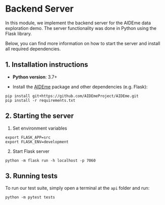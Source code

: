 # Backend Server

In this module, we implement the backend server for the AIDEme data exploration demo. 
The server functionality was done in Python using the Flask library.

Below, you can find more information on how to start the server and install all required dependencies.

## 1. Installation instructions

- **Python version**: 3.7+

- Install the [AIDEme](https://github.com/AIDEmeProject/AIDEme) package and other dependencies (e.g. Flask):

```
pip install git+https://github.com/AIDEmeProject/AIDEme.git
pip install -r requirements.txt
```


## 2. Starting the server

1. Set environment variables

```
export FLASK_APP=src
export FLASK_ENV=development
```

2. Start Flask server

```
python -m flask run -h localhost -p 7060
```

## 3. Running tests
To run our test suite, simply open a terminal at the `api` folder and run:

```
python -m pytest tests
```
